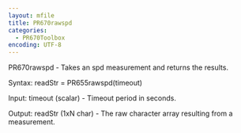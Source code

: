 ```yaml
---
layout: mfile
title: PR670rawspd
categories:
  - PR670Toolbox
encoding: UTF-8
---
```


PR670rawspd - Takes an spd measurement and returns the results.

Syntax:
readStr = PR655rawspd(timeout)

Input:
timeout (scalar) - Timeout period in seconds.

Output:
readStr (1xN char) - The raw character array resulting from a
    measurement.